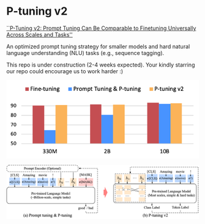 # P-tuning v2

[``P-Tuning v2: Prompt Tuning Can Be Comparable to Finetuning Universally Across Scales and Tasks''](https://arxiv.org/abs/2110.07602)

An optimized prompt tuning strategy for smaller models and hard natural language understanding (NLU) tasks (e.g., sequence tagging).

This repo is under construction (2-4 weeks expected). Your kindly starring our repo could encourage us to work harder :)

![](example.png)

![](P-tuning-v2.png)
